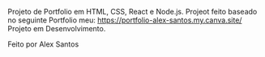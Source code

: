 Projeto de Portfolio em HTML, CSS, React e Node.js.
Projeot feito baseado no seguinte Portfolio meu: https://portfolio-alex-santos.my.canva.site/
Projeto em Desenvolvimento.

Feito por Alex Santos

